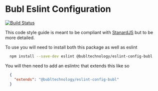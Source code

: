 # Bubl Eslint Configuration
[![Build Status](https://travis-ci.org/BublTechnology/eslint-config-bubl.svg?branch=master)](https://travis-ci.org/BublTechnology/eslint-config-bubl)

This code style guide is meant to be compliant with [StanardJS](http://standardjs.com/index.html) but to be more detailed.

To use you will need to install both this package as well as eslint
```sh
  npm install --save-dev eslint @bubltechnology/eslint-config-bubl
```

You will then need to add an eslintrc that extends this like so
```json
  {
    "extends": "@bubltechnology/eslint-config-bubl"
  }
```
